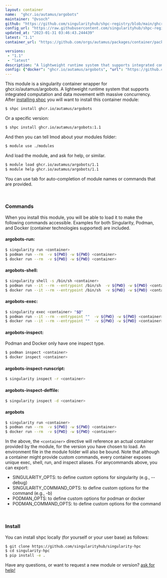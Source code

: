 ```yaml
---
layout: container
name:  "ghcr.io/autamus/argobots"
maintainer: "@vsoch"
github: "https://github.com/singularityhub/shpc-registry/blob/main/ghcr.io/autamus/argobots/container.yaml"
config_url: "https://raw.githubusercontent.com/singularityhub/shpc-registry/main/ghcr.io/autamus/argobots/container.yaml"
updated_at: "2023-01-31 03:46:43.244439"
latest: "1.1"
container_url: "https://github.com/orgs/autamus/packages/container/package/argobots"

versions:
 - "1.1"
 - "latest"
description: "A lightweight runtime system that supports integrated computation and data movement with massive concurrency."
config: {"docker": "ghcr.io/autamus/argobots", "url": "https://github.com/orgs/autamus/packages/container/package/argobots", "maintainer": "@vsoch", "description": "A lightweight runtime system that supports integrated computation and data movement with massive concurrency.", "latest": {"1.1": "sha256:85bd765f4ea2ecc92afe71d7c12fd286d6c0814e060519d3be1d88f0cbb14021"}, "tags": {"1.1": "sha256:85bd765f4ea2ecc92afe71d7c12fd286d6c0814e060519d3be1d88f0cbb14021", "latest": "sha256:85bd765f4ea2ecc92afe71d7c12fd286d6c0814e060519d3be1d88f0cbb14021"}}
---
```


This module is a singularity container wrapper for ghcr.io/autamus/argobots.
A lightweight runtime system that supports integrated computation and data movement with massive concurrency.
After [installing shpc](#install) you will want to install this container module:


```bash
$ shpc install ghcr.io/autamus/argobots
```

Or a specific version:

```bash
$ shpc install ghcr.io/autamus/argobots:1.1
```

And then you can tell lmod about your modules folder:

```bash
$ module use ./modules
```

And load the module, and ask for help, or similar.

```bash
$ module load ghcr.io/autamus/argobots/1.1
$ module help ghcr.io/autamus/argobots/1.1
```

You can use tab for auto-completion of module names or commands that are provided.

<br>

### Commands

When you install this module, you will be able to load it to make the following commands accessible.
Examples for both Singularity, Podman, and Docker (container technologies supported) are included.

#### argobots-run:

```bash
$ singularity run <container>
$ podman run --rm  -v ${PWD} -w ${PWD} <container>
$ docker run --rm  -v ${PWD} -w ${PWD} <container>
```

#### argobots-shell:

```bash
$ singularity shell -s /bin/sh <container>
$ podman run --it --rm --entrypoint /bin/sh  -v ${PWD} -w ${PWD} <container>
$ docker run --it --rm --entrypoint /bin/sh  -v ${PWD} -w ${PWD} <container>
```

#### argobots-exec:

```bash
$ singularity exec <container> "$@"
$ podman run --it --rm --entrypoint ""  -v ${PWD} -w ${PWD} <container> "$@"
$ docker run --it --rm --entrypoint ""  -v ${PWD} -w ${PWD} <container> "$@"
```

#### argobots-inspect:

Podman and Docker only have one inspect type.

```bash
$ podman inspect <container>
$ docker inspect <container>
```

#### argobots-inspect-runscript:

```bash
$ singularity inspect -r <container>
```

#### argobots-inspect-deffile:

```bash
$ singularity inspect -d <container>
```



#### argobots

```bash
$ singularity run <container>
$ podman run --rm  -v ${PWD} -w ${PWD} <container>
$ docker run --rm  -v ${PWD} -w ${PWD} <container>
```


In the above, the `<container>` directive will reference an actual container provided
by the module, for the version you have chosen to load. An environment file in the
module folder will also be bound. Note that although a container
might provide custom commands, every container exposes unique exec, shell, run, and
inspect aliases. For anycommands above, you can export:

 - SINGULARITY_OPTS: to define custom options for singularity (e.g., --debug)
 - SINGULARITY_COMMAND_OPTS: to define custom options for the command (e.g., -b)
 - PODMAN_OPTS: to define custom options for podman or docker
 - PODMAN_COMMAND_OPTS: to define custom options for the command

<br>

### Install

You can install shpc locally (for yourself or your user base) as follows:

```bash
$ git clone https://github.com/singularityhub/singularity-hpc
$ cd singularity-hpc
$ pip install -e .
```

Have any questions, or want to request a new module or version? [ask for help!](https://github.com/singularityhub/singularity-hpc/issues)